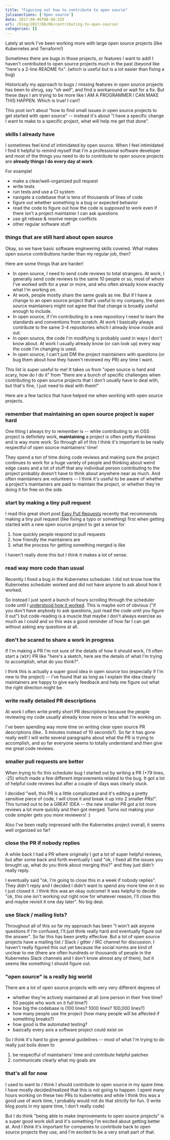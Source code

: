 ```yaml
---
title: "Figuring out how to contribute to open source"
juliasections: ['Open source']
date: 2017-08-06T08:48:33Z
url: /blog/2017/08/06/contributing-to-open-source/
categories: []
---
```


Lately at work I've been working more with large open source projects (like
Kubernetes and Terraform!)

Sometimes there are bugs in those projects, or features I want to add! I
haven't contributed to open source projects much in the past (beyond like
"here's a 2-line README fix". (which is useful but is a lot easier than fixing
a bug)

Historically my approach to bugs / missing features in open source projects has
been to shrug, say "oh well", and find a workaround or wait for a fix. But
these days I am trying to be more like I AM A PROGRAMMER I CAN MAKE THIS
HAPPEN. Which is true! I can!!

This post isn't about "how to find small issues in open source projects to get
started with open source" -- instead it's about "I have a specific change I
want to make to a specific project, what will help me get that done".

### skills I already have

I sometimes feel kind of intimidated by open source. When I feel intimidated I
find it helpful to remind myself that I'm a professional software developer and 
most of the things you need to do to contribute to open source projects are
**already things I do every day at work**.

For example!

* make a clear/well-organized pull request
* write tests
* run tests and use a CI system
* navigate a codebase that is tens of thousands of lines of code
* figure out whether something is a bug or expected behavior
* read the code to figure out how the code is *supposed* to work
  even if there isn't a project maintainer I can ask questions
* use git rebase & resolve merge conflicts
* other regular software stuff

### things that are still hard about open source

Okay, so we have basic software engineering skills covered. What makes open
source contributions harder than my regular job, then? 

Here are some things that are harder!

* In open source, I need to send code reviews to total
  strangers. At work, I generally send code reviews to the same 10 people or
  so, most of whom I've worked with for a year or more, and who often already
  know exactly what I'm working on. 
* At work, people mostly share the same goals as me. But if I have a change
  to an open source project that's useful to my company, the open source
  maintainers might not agree that that change is broadly useful enough to
  include.
* In open source, if I'm contributing to a new repository I need to learn the
  standards and conventions from scratch. At work I basically always contribute
  to the same 3-4 repositories which I already know inside and out. 
* In open source, the code I'm modifying is probably used in ways I don't know
  about. At work I usually already know (or can look up) every way the code I'm
  changing is used.
* In open source, I can't just DM the project maintainers with questions (or
  bug them about how they haven't reviewed my PR) any time I want.

This list is super useful to me! It takes us from "open source is hard and
scary, how do I do it" from "there are a bunch of specific challenges when
contributing to open source projects that I don't usually have to deal with,
but that's fine, I just need to deal with them!"

Here are a few tactics that have helped me when working with open source
projects.

### remember that maintaining an open source project is super hard

One thing I always try to remember is -- while contributing to an OSS project
is definitely work, **maintaining** a project is often pretty thankless
and is way more work. So through all of this I think it's important to be
really respectful of open source maintainers' time!

They spend a ton of time doing code reviews and making sure the project
continues to work for a huge variety of people and thinking about weird edge
cases and a lot of stuff that any individual person contributing to the project
probably doesn't have to think about anywhere near as much. And often
maintainers are volunteers -- I think it's useful to be aware of whether a
project's maintainers are paid to maintain the project, or whether they're
doing it for free on the side.

### start by making a tiny pull request

I read this great short post [Easy Pull Requests](http://vaibhavsagar.com/blog/2017/07/31/easy-pull-requests/index.html)
recently that recommends making a tiny pull request (like fixing a typo or
something) first when getting started with a new open source project to get a
sense for

1. how quickly people respond to pull requests
2. how friendly the maintainers are
3. what the process for getting something merged is like

I haven't really done this but I think it makes a lot of sense.

### read way more code than usual

Recently I fixed a bug in the Kubernetes scheduler. I did not know how the
Kubernetes scheduler worked and did not have anyone to ask about how it worked.

So instead I just spent a bunch of hours scrolling through the scheduler code
until I [understood how it worked](https://jvns.ca/blog/2017/07/27/how-does-the-kubernetes-scheduler-work/).
This is maybe sort of obvious ("if you don't have anybody to ask questions, just read
the code until you figure it out") but code-reading is a muscle that maybe I don't
always exercise as much as I could and so this was a good reminder of how far
I can get without asking any questions at all.

### don't be scared to share a work in progress

If I'm making a PR I'm not sure of the details of how it should work, I'll
often start a `[WIP]` PR like "here's a sketch, here are the details of what
I'm trying to accomplish, what do you think?".

I think this is actually a super good idea in open source too (especially if
I'm new to the project) -- I've found that as long as I explain the idea
clearly maintainers are happy to give early feedback and help me figure out
what the right direction might be.

### write really detailed PR descriptions

At work I often write pretty short PR descriptions because the people reviewing
my code usually already know more or less what I'm working on.

I've been spending way more time on writing clear open source PR descriptions
(like.. 5 minutes instead of 10 seconds?). So far it has gone really well! I
will write several paragraphs about what the PR is trying to accomplish, and so
far everyone seems to totally understand and then give me great code reviews.

### smaller pull requests are better

When trying to fix this scheduler bug I started out by writing a PR (+79 lines,
-25) which made a few different improvements related to the bug. It got a lot of
helpful code reviews but after a couple of days was clearly stuck.

I decided "well, this PR is a little complicated and it's editing a pretty
sensitive piece of code, I will close it and break it up into 2 smaller PRs!".
This turned out to be a GREAT IDEA -- the new smaller PR got a lot more reviews
a lot more quickly and then got merged. Turns out making your code simpler gets
you more reviewers! :)

Also I've been really impressed with the Kubernetes project overall, it seems
well organized so far!

### close the PR if nobody replies

A while back I had a PR where originally I got a lot of super helpful reviews,
but after some back and forth eventually I said "ok, I fixed all the issues you
brought up, what do you think about merging this?" and they just didn't really
reply.

I eventually said "ok, I'm going to close this in a week if nobody replies".
They didn't reply and I decided I didn't want to spend any more time on it so I
just closed it. I think this was an okay outcome! It was helpful to decide "ok,
this one isn't working out right now for whatever reason, I'll close this and
maybe revisit it one day later". No big deal.

### use Slack / mailing lists?

Throughout all of this so far my approach has been "I won't ask anyone questions if
I'm confused, I'll just think really hard and eventually figure out the
answer". So far this has been pretty effective. But a lot of open source
projects have a mailing list / Slack / gitter / IRC channel for discussion.  I
haven't really figured this out yet because the social norms are kind of
unclear to me (there are often hundreds or thousands of people in the
Kubernetes Slack channels and I don't know almost any of them), but it seems
like something I should figure out.

### "open source" is a really big world

There are a lot of open source projects with very very different degrees of 

* whether they're actively maintained at all (one person in their free time? 50
  people who work on it full time?)
* how big the codebase is (100 lines? 1000 lines? 100,000 lines?)
* how many people use the project (how many people will be affected if something
  breaks?)
* how good is the automated testing?
* basically every axis a software project could exist on

So I think it's hard to give general guidelines -- most of what I'm trying to
do really just boils down to

1. be respectful of maintainers' time and contribute helpful patches
2. communicate clearly what my goals are

### that's all for now

I used to want to / think I should contribute to open source in my spare time.
I have mostly decided/realized that this is not going to happen. I spent many
hours working on these two PRs to kubernetes and while I think this was a good
use of work time, I probably would not do that strictly for fun. (I write blog
posts in my spare time, I don't really code)

But I do think "being able to make improvements to open source projects" is a
super good work skill and it's something I'm excited about getting better at.
And I think it's important for companies to contribute back to open source
projects they use, and I'm excited to be a very small part of that.
